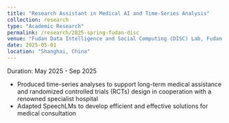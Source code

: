 ```yaml
---
title: "Research Assistant in Medical AI and Time-Series Analysis"
collection: research
type: "Academic Research"
permalink: /research/2025-spring-fudan-disc
venue: "Fudan Data Intelligence and Social Computing (DISC) Lab, Fudan University"
date: 2025-05-01
location: "Shanghai, China"
---
```

Duration: May 2025 - Sep 2025

- Produced time-series analyses to support long-term medical assistance and randomized controlled trials (RCTs) design in cooperation with a renowned specialist hospital
- Adapted SpeechLMs to develop efficient and effective solutions for medical consultation
